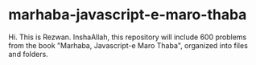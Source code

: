 # marhaba-javascript-e-maro-thaba
Hi. This is Rezwan. InshaAllah, this repository will include 600 problems from the book "Marhaba, Javascript-e Maro Thaba", organized into files and folders.
